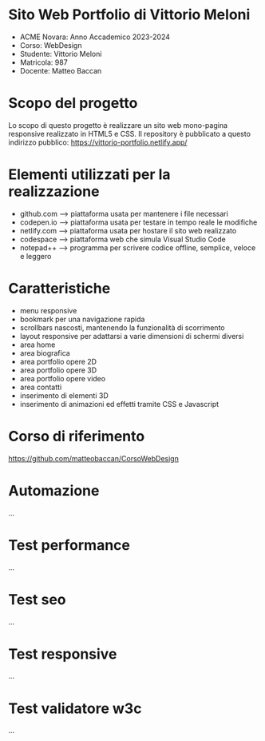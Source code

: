 # Sito Web Portfolio di Vittorio Meloni
- ACME Novara: Anno Accademico 2023-2024
- Corso: WebDesign
- Studente: Vittorio Meloni
- Matricola: 987
- Docente: Matteo Baccan

# Scopo del progetto
Lo scopo di questo progetto è realizzare un sito web mono-pagina responsive realizzato in HTML5 e CSS.
Il repository è pubblicato a questo indirizzo pubblico: https://vittorio-portfolio.netlify.app/

# Elementi utilizzati per la realizzazione
- github.com    --> piattaforma usata per mantenere i file necessari
- codepen.io    --> piattaforma usata per testare in tempo reale le modifiche
- netlify.com   --> piattaforma usata per hostare il sito web realizzato
- codespace     --> piattaforma web che simula Visual Studio Code
- notepad++     --> programma per scrivere codice offline, semplice, veloce e leggero

# Caratteristiche
- menu responsive
- bookmark per una navigazione rapida
- scrollbars nascosti, mantenendo la funzionalità di scorrimento
- layout responsive per adattarsi a varie dimensioni di schermi diversi
- area home
- area biografica
- area portfolio opere 2D
- area portfolio opere 3D
- area portfolio opere video
- area contatti
- inserimento di elementi 3D
- inserimento di animazioni ed effetti tramite CSS e Javascript

# Corso di riferimento
https://github.com/matteobaccan/CorsoWebDesign

# Automazione
...

# Test performance
...

# Test seo
...

# Test responsive
...

# Test validatore w3c
...
